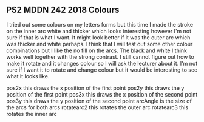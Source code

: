 ## PS2 MDDN 242 2018 Colours
   
I tried out some colours on my letters forms but this time I made the stroke on the inner arc white and thicker which looks interesting however I'm not sure if that is what I want. It might look better if it was the outer arc which was thicker and white perhaps. I think that I will test out some other colour combinations but I like the no fill on the arcs. The black and white I think works well together with the strong contrast. I still cannot figure out how to make it rotate and it changes colour so I will ask the lecturer about it. I'm not sure if I want it to rotate and change colour but it would be interesting to see what it looks like. 


pos2x this draws the x position of the first point 
pos2y this draws the y position of the first point 
pos3x this draws the x position of the second point 
pos3y this draws the y position of the second point 
arcAngle is the size of the arcs for both arcs
rotatearc2 this rotates the outer arc
rotatearc3 this rotates the inner arc


